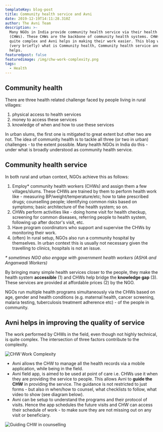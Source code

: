 ```yaml
---
templateKey: blog-post
title: Community health service and Avni
date: 2019-12-19T14:11:28.310Z
author: The Avni Team
description: >-
  Many NGOs in India provide community health service via their health workers
  (CHWs). These CHWs are the backbone of community health systems. CHWs work is
  quite complex and Avni helps in making their work easier. This blog will cover
  (very briefly) what is Community health, Community health service and how Avni
  helps.
featuredpost: false
featuredimage: /img/chw-work-complexity.png
tags:
  - Health
---
```

## **Community health**

There are three health related challenge faced by people living in rural villages:

1. physical access to health services
2. money to access these services
3. knowledge of when and how to use these services

In urban slums, the first one is mitigated to great extent but other two are not. The idea of community health is to tackle all three (or two in urban) challenges - to the extent possible. Many health NGOs in India do this - under what is broadly understood as community health service.

## **Community health service**

In both rural and urban context, NGOs achieve this as follows:

1. Employ* community health workers (CHWs) and assign them a few villages/slums. These CHWs are trained by them to perform health work like - measuring BP/weight/temperature/etc; how to take prescribed drugs; counselling people; identifying common risks based on symptoms; basic architecture of the health system; so on.
2. CHWs perform activities like - doing home visit for health checkup, screening for common diseases, referring people to health system, following up after doctor's visit, etc.
3. Have program coordinators who support and supervise the CHWs by monitoring their work.
4. (often) In rural setup, NGOs also run a community hospital by themselves. In urban context this is usually not necessary given the travelling to clinics, hospitals is not an issue.

_\* sometimes NGO also engage with government health workers (ASHA and Anganwadi Workers)_

By bringing many simple health services closer to the people, they make the health system **accessible** (1) and CHWs help bridge the **knowledge gap** (3). These services are provided at affordable prices (2) by the NGO.

NGOs run multiple health programs simultaneously via the CHWs based on age, gender and health conditions (e.g. maternal health, cancer screening, malaria testing, tuberculosis treatment adherence etc) - of the people in community.

## **Avni helps in improving the quality of service**

The work performed by CHWs in the field, even though not highly technical, is quite complex. The intersection of three factors contribute to the complexity.
 
![CHW Work Complexity](/img/chw-work-complexity.png "CHW Work Complexity")

* Avni allows the CHW to manage all the health records via a mobile application, while being in the field.
* Avni field app, is aimed to be used at point of care i.e. CHWs use it when they are providing the service to people. This allows Avni to **guide the CHW** in providing the service. The guidance is not restricted to just forms - but also in when/how to counsel, what checklists to follow, what video to show (see diagram below).
* Avni can be setup to understand the programs and their protocol of visits. Hence the app schedules the future visits and CHW can access their schedule of work - to make sure they are not missing out on any visit or beneficiary.

![Guiding CHW in counselling](/img/screenshot-2019-12-12-at-6.44.01-pm.png "Guiding CHW in counselling")
